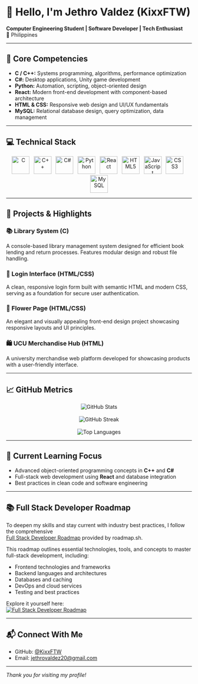 # 👋 Hello, I'm Jethro Valdez (KixxFTW)

**Computer Engineering Student | Software Developer | Tech Enthusiast**  
📍 Philippines

---

## 🧠 Core Competencies

- **C / C++:** Systems programming, algorithms, performance optimization  
- **C#:** Desktop applications, Unity game development  
- **Python:** Automation, scripting, object-oriented design  
- **React:** Modern front-end development with component-based architecture  
- **HTML & CSS:** Responsive web design and UI/UX fundamentals  
- **MySQL:** Relational database design, query optimization, data management  

---

## 💻 Technical Stack

<p align="center">
  <img alt="C" src="https://cdn.jsdelivr.net/gh/devicons/devicon/icons/c/c-original.svg" width="48" height="48" title="C" />&nbsp;&nbsp;
  <img alt="C++" src="https://cdn.jsdelivr.net/gh/devicons/devicon/icons/cplusplus/cplusplus-original.svg" width="48" height="48" title="C++" />&nbsp;&nbsp;
  <img alt="C#" src="https://cdn.jsdelivr.net/gh/devicons/devicon/icons/csharp/csharp-original.svg" width="48" height="48" title="C#" />&nbsp;&nbsp;
  <img alt="Python" src="https://cdn.jsdelivr.net/gh/devicons/devicon/icons/python/python-original.svg" width="48" height="48" title="Python" />&nbsp;&nbsp;
  <img alt="React" src="https://cdn.jsdelivr.net/gh/devicons/devicon/icons/react/react-original.svg" width="48" height="48" title="React" />&nbsp;&nbsp;
  <img alt="HTML5" src="https://cdn.jsdelivr.net/gh/devicons/devicon/icons/html5/html5-original.svg" width="48" height="48" title="HTML5" />&nbsp;&nbsp;
  <img alt="JavaScript" src="https://cdn.jsdelivr.net/gh/devicons/devicon/icons/javascript/javascript-original.svg" width="48" height="48" title="JavaScript" />&nbsp;&nbsp;
  <img alt="CSS3" src="https://cdn.jsdelivr.net/gh/devicons/devicon/icons/css3/css3-original.svg" width="48" height="48" title="CSS3" />&nbsp;&nbsp;
  <img alt="MySQL" src="https://cdn.jsdelivr.net/gh/devicons/devicon/icons/mysql/mysql-original.svg" width="48" height="48" title="MySQL" />
</p>

---

## 🧪 Projects & Highlights

### 📚 Library System (C)  
A console-based library management system designed for efficient book lending and return processes. Features modular design and robust file handling.

### 🔐 Login Interface (HTML/CSS)  
A clean, responsive login form built with semantic HTML and modern CSS, serving as a foundation for secure user authentication.

### 🌼 Flower Page (HTML/CSS)  
An elegant and visually appealing front-end design project showcasing responsive layouts and UI principles.

### 🛍️ UCU Merchandise Hub (HTML)  
A university merchandise web platform developed for showcasing products with a user-friendly interface.

---

## 📈 GitHub Metrics

<p align="center">
  <img src="https://github-readme-stats.vercel.app/api?username=KixxFTW&show_icons=true&theme=default&hide_title=true" alt="GitHub Stats" />
  <br /><br />
  <img src="https://streak-stats.demolab.com/?user=KixxFTW&theme=default" alt="GitHub Streak" />
  <br /><br />
  <img src="https://github-readme-stats.vercel.app/api/top-langs/?username=KixxFTW&layout=compact&hide_title=true&theme=default" alt="Top Languages" />
</p>

---

## 🌱 Current Learning Focus

- Advanced object-oriented programming concepts in **C++** and **C#**  
- Full-stack web development using **React** and database integration  
- Best practices in clean code and software engineering  

---

## 📚 Full Stack Developer Roadmap

To deepen my skills and stay current with industry best practices, I follow the comprehensive  
[Full Stack Developer Roadmap](https://roadmap.sh/full-stack) provided by roadmap.sh.  

This roadmap outlines essential technologies, tools, and concepts to master full-stack development, including:

- Frontend technologies and frameworks  
- Backend languages and architectures  
- Databases and caching  
- DevOps and cloud services  
- Testing and best practices

Explore it yourself here:  
[![Full Stack Developer Roadmap](https://img.shields.io/badge/Full%20Stack%20Roadmap-roadmap.sh-blue?style=for-the-badge&logo=roadmap)](https://roadmap.sh/full-stack)

---

## 📬 Connect With Me

- GitHub: [@KixxFTW](https://github.com/KixxFTW)  
- Email: [jethrovaldez20@gmail.com](mailto:jethrovaldez20@gmail.com)  

---

*Thank you for visiting my profile!*
